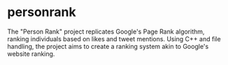 # personrank
The "Person Rank" project replicates Google's Page Rank algorithm, ranking individuals based on likes and tweet mentions. Using C++ and file handling, the project aims to create a ranking system akin to Google's website ranking.
